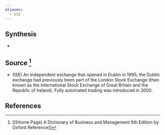 ```yaml
---
aliases:
  - ISE
---
```

## Synthesis
- 
## Source [^1]
- (ISE) An independent exchange that opened in Dublin in 1995; the Dublin exchange had previously been part of the London Stock Exchange (then known as the International Stock Exchange of Great Britain and the Republic of Ireland). Fully automated trading was introduced in 2000.
## References

[^1]: [[(Home Page) A Dictionary of Business and Management 6th Edition by Oxford Reference]]